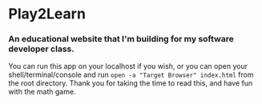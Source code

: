 # Play2Learn
### An educational website that I'm building for my software developer class.
You can run this app on your localhost if you wish, or you can open your shell/terminal/console and run `open -a "Target Browser" index.html` from the root directory.
Thank you for taking the time to read this, and have fun with the math game.